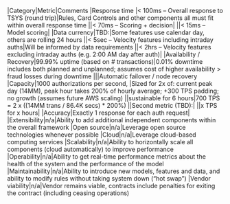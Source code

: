 |Category|Metric|Comments
|Response time |< 100ms – Overall response to TSYS (round trip)|Rules, Card Controls and other components all must fit within overall response time
||< 70ms – Scoring + decision|
||< 15ms – Model scoring|
|Data currency|TBD:|Some features use calendar day, others are rolling 24 hours
||< 5sec – Velocity features including intraday auths|Will be informed by data requirements
||< 2hrs – Velocity features excluding intraday auths (e.g. 2:00 AM day after auth)|
|Availability / Recovery|99.99% uptime (based on # transactions)|0.01% downtime includes both planned and unplanned; assumes cost of higher availability > fraud losses during downtime
|||Automatic failover / node recovery
|Capacity|1000 authorizations per second, |Sized for 2x of: current peak day (14MM), peak hour takes 200% of hourly average; +300 TPS padding; no growth (assumes future AWS scaling)
||sustainable for 6 hours|700 TPS = 2 x ((14MM trans / 86.4K secs) * 200%)
||Second metric (TBD):|
||x TPS for  x hours|
|Accuracy|Exactly 1 response for each auth request|
|Extensibility|n/a|Ability to add additional independent components within the overall framework
|Open source|n/a|Leverage open source technologies whenever possible
|Cloud|n/a|Leverage cloud-based computing services
|Scalability|n/a|Ability to horizontally scale all components (cloud automatically) to improve performance
|Operability|n/a|Ability to get real-time performance metrics about the health of the system and the performance of the model
|Maintainability|n/a|Ability to introduce new models, features and data, and ability to modify rules without taking system down (“hot swap”)
|Vendor viability|n/a|Vendor remains viable, contracts include penalties for exiting the contract (including ceasing operations)
